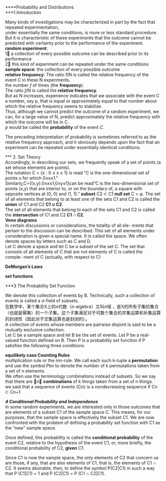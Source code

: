 ****Probability and Distributions    
***1.Introduction

Many kinds of investigations may be characterized in part by the fact that repeated experimentation,   
under essentially the same conditions, is more or less standard procedure.  
But it is characteristic of these experiments that the outcome cannot be predicted with certainty prior to the performance of the experiment.  
__random experiment__:   
1⃣️ a collection of every possible outcome can be described prior to its performance  
2⃣️ this kind of experiment can be repeated under the same conditions  
__sample space__: the collection of every possible outcome  
__relative frequency__: The ratio f/N is called the relative frequency of the event C in these N experiments.  
the number _f_ of times (the __frequency__).  
The ratio _f/N_ is called the __relative frequency__.  
But as N increases, experience indicates that we associate with the event C a number, say p, that is equal or approximately equal to that number about which the relative frequency seems to stabilize.   
Thus, although we cannot predict the outcome of a random experiment, we can, for a large value of N, predict approximately the relative frequency with which the outcome will be in C.   
_p_ would be called the __probability__ of the event _C_.  

The preceding interpretation of probability is sometimes referred to as the relative frequency approach, and it obviously depends upon the fact that an experiment can be repeated under essentially identical conditions.

*** 2. Set Theory  
Accordingly, in describing our sets, we frequently speak of a set of points (a set whose elements are points).  
The notation C = {x : 0 ≤ x ≤ 1} is read “C is the one-dimensional set of points x for which 0≤x≤1.”   
Similarly,C={(x,y):0≤x≤1,0≤y≤1}can be read“C is the two-dimensional set of points (x,y) that are interior to, or on the boundary of, a square with opposite vertices at (0, 0) and (1, 1).”
__subset__ C2 ⊂ C1
__null set__ C = φ. 
The set of all elements that belong to at least one of the sets C1 and C2 is called the __union__ of C1 and C2 __C1 ∪ C2__.  
The set of all elements that belong to each of the sets C1 and C2 is called the __intersection__ of C1 and C2  __C1 ∩ C2__.   
__Venn diagrams__  
In certain discussions or considerations, the totality of all ele- ments that pertain to the discussion can be described. This set of all elements under consideration is given a special name. It is called the space. We often denote spaces by letters such as C and D.  
Let C denote a space and let C be a subset of the set C. The set that consists of all elements of C that are not elements of C is called the comple- ment of C (actually, with respect to C)

__DeMorgan’s Laws__  

__set functions__  

***3 The Probability Set Function

We denote this collection of events by B. Technically, such a collection of events is called a σ-field of subsets.   
在数学中，某个集合X上的σ代数（σ-algebra）又叫σ域 ，是X的所有子集的集合（也就是幂集）的一个子集。这个子集满足对于可数个集合的并集运算和补集运算的封闭性（因此对于交集运算也是封闭的）。  
A collection of events whose members are pairwise disjoint is said to be a mutually exclusive collection.  
Let C be a sample space and let B be the set of events. Let P be a real-valued function defined on B. Then P is a probability set function if P satisfies the following three conditions:

__equilikely case  Counting Rules__  
multiplication rule or the mn-rule. 
We call each such k-tuple a __permutation__ and use the symbol Pkn to denote the number of k permutations taken from a set of n elements.   
We often use the terminology combinations instead of subsets. So we say that there are 􏰍n􏰎 __combinations__ of k things taken from a set of n things.   
we said that a sequence of events {Cn} is a nondecreasing sequence if Cn ⊂ Cn+1

***4 Conditional Probability and Independence***  
In some random experiments, we are interested only in those outcomes that are elements of a subset C1 of the sample space C. This means, for our purposes, that the sample space is effectively the subset C1. We are now confronted with the problem of defining a probability set function with C1 as the “new” sample space.   

Once defined, this probability is called the __conditional probability__ of the event C2, relative to the hypothesis of the event C1, or, more briefly, the conditional probability of C2, __given__ C1.   

Since C1 is now the sample space, the only elements of C2 that concern us are those, if any, that are also elements of C1, that is, the elements of C1 ∩ C2. It seems desirable, then, to define the symbol P(C2|C1) in such a way that
P (C1|C1) = 1 and P (C2|C1) = P (C1 ∩ C2|C1).

